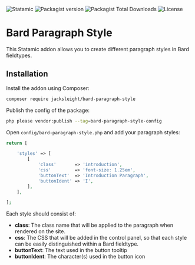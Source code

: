 ![Statamic](https://flat.badgen.net/badge/Statamic/3.0+/FF269E) ![Packagist version](https://flat.badgen.net/packagist/v/jacksleight/bard-paragraph-style/latest) ![Packagist Total Downloads](https://flat.badgen.net/packagist/dt/jacksleight/bard-paragraph-style) ![License](https://flat.badgen.net/github/license/jacksleight/bard-paragraph-style)

# Bard Paragraph Style 

This Statamic addon allows you to create different paragraph styles in Bard fieldtypes.

## Installation

Install the addon using Composer:

```bash
composer require jacksleight/bard-paragraph-style
```

Publish the config of the package:

```bash
php please vendor:publish --tag=bard-paragraph-style-config
```

Open `config/bard-paragraph-style.php` and add your paragraph styles:


```php
return [

    'styles' => [
        [
            'class'       => 'introduction',
            'css'         => 'font-size: 1.25em',
            'buttonText'  => 'Introduction Paragraph',
            'buttonIdent' => 'I',
        ],
    ],

];
```

Each style should consist of:

* **class**: The class name that will be applied to the paragraph when rendered on the site.
* **css**: The CSS that will be added in the control panel, so that each style can be easily distinguished within a Bard fieldtype.
* **buttonText**: The text used in the button tooltip
* **buttonIdent**: The character(s) used in the button icon